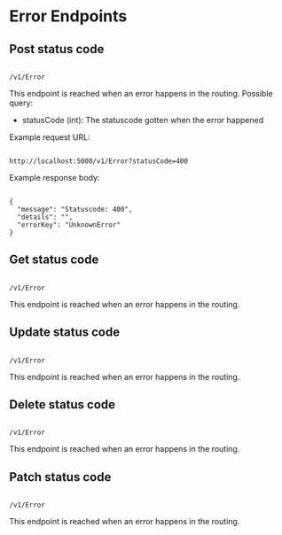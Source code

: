 # Error Endpoints

## Post status code

````

/v1/Error

```` 

This endpoint is reached when an error happens in the routing.
Possible query:

* statusCode (int): The statuscode gotten when the error happened

Example request URL:

````

http://localhost:5000/v1/Error?statusCode=400

````

Example response body:

```` 

{
  "message": "Statuscode: 400",
  "details": "",
  "errorKey": "UnknownError"
}

````

## Get status code

````

/v1/Error

```` 

This endpoint is reached when an error happens in the routing.

## Update status code

````

/v1/Error

```` 

This endpoint is reached when an error happens in the routing.

## Delete status code

````

/v1/Error

```` 

This endpoint is reached when an error happens in the routing.

## Patch status code

````

/v1/Error

````

 This endpoint is reached when an error happens in the routing.